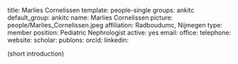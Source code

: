 title: Marlies Cornelissen
template: people-single
groups: ankitc
default_group: ankitc
name: Marlies Cornelissen
picture: people/Marlies_Cornelissen.jpeg
affiliation: Radboudumc, Nijmegen
type: member
position: Pediatric Nephrologist
active: yes
email: 
office: 
telephone: 
website: 
scholar: 
publons: 
orcid: 
linkedin: 

(short introduction)